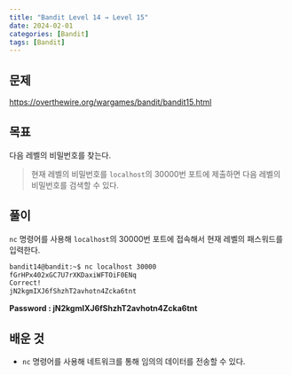 ```yaml
---
title: "Bandit Level 14 → Level 15"
date: 2024-02-01
categories: [Bandit]
tags: [Bandit]
---
```


## 문제
<https://overthewire.org/wargames/bandit/bandit15.html>

## 목표
다음 레벨의 비밀번호를 찾는다.
> 현재 레벨의 비밀번호를 `localhost`의 30000번 포트에 제출하면 다음 레벨의 비밀번호를 검색할 수 있다.

##

## 풀이
`nc` 명령어를 사용해 `localhost`의 30000번 포트에 접속해서 현재 레벨의 패스워드를 입력한다.
```sh
bandit14@bandit:~$ nc localhost 30000
fGrHPx402xGC7U7rXKDaxiWFTOiF0ENq
Correct!
jN2kgmIXJ6fShzhT2avhotn4Zcka6tnt
```

**Password : jN2kgmIXJ6fShzhT2avhotn4Zcka6tnt**

## 배운 것
- `nc` 명령어를 사용해 네트워크를 통해 임의의 데이터를 전송할 수 있다.

